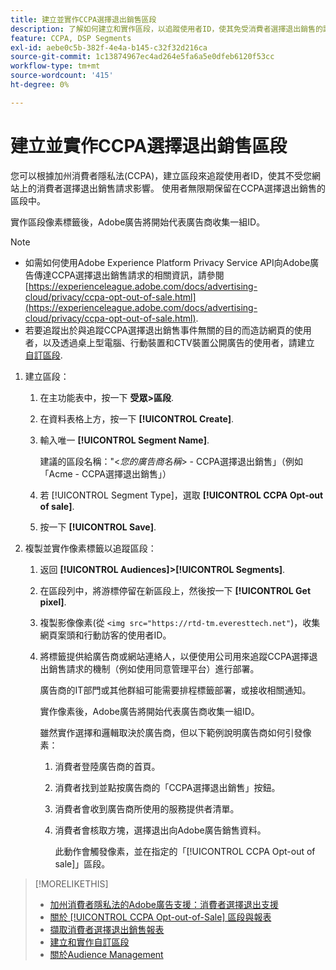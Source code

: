 ```yaml
---
title: 建立並實作CCPA選擇退出銷售區段
description: 了解如何建立和實作區段，以追蹤使用者ID，使其免受消費者選擇退出銷售的請求影響。
feature: CCPA, DSP Segments
exl-id: aebe0c5b-382f-4e4a-b145-c32f32d216ca
source-git-commit: 1c13874967ec4ad264e5fa6a5e0dfeb6120f53cc
workflow-type: tm+mt
source-wordcount: '415'
ht-degree: 0%

---
```


# 建立並實作CCPA選擇退出銷售區段

您可以根據加州消費者隱私法(CCPA)，建立區段來追蹤使用者ID，使其不受您網站上的消費者選擇退出銷售請求影響。 使用者無限期保留在CCPA選擇退出銷售的區段中。

實作區段像素標籤後，Adobe廣告將開始代表廣告商收集一組ID。

>[!NOTE]
>
>* 如需如何使用Adobe Experience Platform Privacy Service API向Adobe廣告傳達CCPA選擇退出銷售請求的相關資訊，請參閱 [https://experienceleague.adobe.com/docs/advertising-cloud/privacy/ccpa-opt-out-of-sale.html](https://experienceleague.adobe.com/docs/advertising-cloud/privacy/ccpa-opt-out-of-sale.html).
>* 若要追蹤出於與追蹤CCPA選擇退出銷售事件無關的目的而造訪網頁的使用者，以及透過桌上型電腦、行動裝置和CTV裝置公開廣告的使用者，請建立 [自訂區段](/help/dsp/audiences/custom-segment-create.md).


1. 建立區段：

   1. 在主功能表中，按一下 **受眾>區段**.

   1. 在資料表格上方，按一下 **[!UICONTROL Create]**.

   1. 輸入唯一 **[!UICONTROL Segment Name]**.

      建議的區段名稱：&quot;&lt;*您的廣告商名稱*> - CCPA選擇退出銷售」（例如「Acme - CCPA選擇退出銷售」）

   1. 若 [!UICONTROL Segment Type]，選取 **[!UICONTROL CCPA Opt-out of sale]**.

   1. 按一下 **[!UICONTROL Save]**.

1. 複製並實作像素標籤以追蹤區段：

   1. 返回 **[!UICONTROL Audiences]>[!UICONTROL Segments]**.

   1. 在區段列中，將游標停留在新區段上，然後按一下 **[!UICONTROL Get pixel]**.

   1. 複製影像像素(從 `<img src="https://rtd-tm.everesttech.net"`)，收集網頁案頭和行動訪客的使用者ID。

   1. 將標籤提供給廣告商或網站連絡人，以便使用公司用來追蹤CCPA選擇退出銷售請求的機制（例如使用同意管理平台）進行部署。

      廣告商的IT部門或其他群組可能需要排程標籤部署，或接收相關通知。

      實作像素後，Adobe廣告將開始代表廣告商收集一組ID。

      雖然實作選擇和邏輯取決於廣告商，但以下範例說明廣告商如何引發像素：

      1. 消費者登陸廣告商的首頁。
      1. 消費者找到並點按廣告商的「CCPA選擇退出銷售」按鈕。
      1. 消費者會收到廣告商所使用的服務提供者清單。
      1. 消費者會核取方塊，選擇退出向Adobe廣告銷售資料。

         此動作會觸發像素，並在指定的「[!UICONTROL CCPA Opt-out of sale]」區段。

>[!MORELIKETHIS]
>
>* [加州消費者隱私法的Adobe廣告支援：消費者選擇退出支援](/help/privacy/ccpa-opt-out-of-sale.md)
>* [關於 [!UICONTROL CCPA Opt-out-of-Sale] 區段與報表](ccpa-opt-out-about.md)
>* [擷取消費者選擇退出銷售報表](ccpa-opt-out-segment-report-retrieve.md)
>* [建立和實作自訂區段](custom-segment-create.md)
>* [關於Audience Management](audience-about.md)

